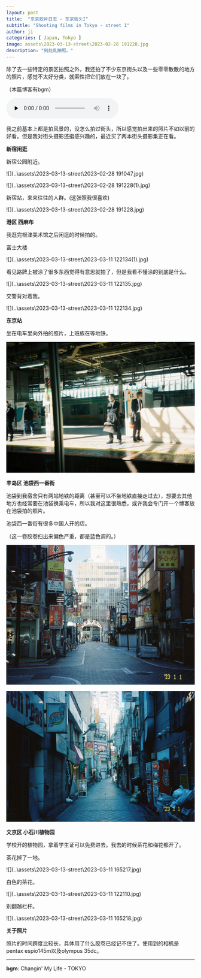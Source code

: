 ```yaml
---
layout: post
title:  "东京胶片日志 - 东京街头I"
subtitle: "Shooting films in Tokyo - street 1"
author: ji
categories: [ Japan, Tokyo ]
image: assets\2023-03-13-street\2023-02-28 191228.jpg
description: "到处乱拍照。"
---
```




除了去一些特定的景区拍照之外，我还拍了不少东京街头以及一些零零散散的地方的照片，感觉不太好分类，就索性把它们放在一块了。



（本篇博客有bgm）



<audio id="audio" controls="" preload="none">
<source id="mp3" src="..\assets\2023-03-13-street\Changin' My Life - TOKYO.mp3">
</audio>



我之前基本上都是拍风景的，没怎么拍过街头，所以感觉拍出来的照片不如以前的好看。但是我对街头摄影还挺感兴趣的，最近买了两本街头摄影集正在看。



**新宿闲逛**



新宿公园附近。



![](..\assets\2023-03-13-street\2023-02-28 191047.jpg)



![](..\assets\2023-03-13-street\2023-02-28 191228(1).jpg)



新宿站，来来往往的人群。(这张照我很喜欢)



![](..\assets\2023-03-13-street\2023-02-28 191228.jpg)



**港区  西麻布**

我逛完根津美术馆之后闲逛的时候拍的。



富士大楼



![](..\assets\2023-03-13-street\2023-03-11 122134(1).jpg)



看见路牌上被涂了很多东西觉得有意思就拍了，但是我看不懂涂的到底是什么。



![](..\assets\2023-03-13-street\2023-03-11 122135.jpg)



交警背对着我。



![](..\assets\2023-03-13-street\2023-03-11 122134.jpg)



**东京站**

坐在电车里向外拍的照片，上班族在等地铁。



![](..\assets\2023-03-13-street\1.jpg)





**丰岛区 池袋西一番街**

池袋到我宿舍只有两站地铁的距离（甚至可以不坐地铁直接走过去），想要去其他地方也经常要在池袋换乘电车，所以我对这里很熟悉，或许我会专门开一个博客放在池袋拍的照片。

池袋西一番街有很多中国人开的店。

（这一卷胶卷扫出来偏色严重，都是蓝色调的。）

![](..\assets\2023-03-13-street\3.jpg)



![](..\assets\2023-03-13-street\4.jpg)



**文京区 小石川植物园**



学校开的植物园，拿着学生证可以免费进去。我去的时候茶花和梅花都开了。



茶花掉了一地。



![](..\assets\2023-03-13-street\2023-03-11 165217.jpg)



白色的茶花。



![](..\assets\2023-03-13-street\2023-03-11 122110.jpg)



别翻越栏杆。

![](..\assets\2023-03-13-street\2023-03-11 165218.jpg)



**关于照片**

照片的时间跨度比较长，具体用了什么胶卷已经记不住了。使用到的相机是pentax espio145m以及olympus 35dc。



---

**bgm**: Changin' My Life - TOKYO